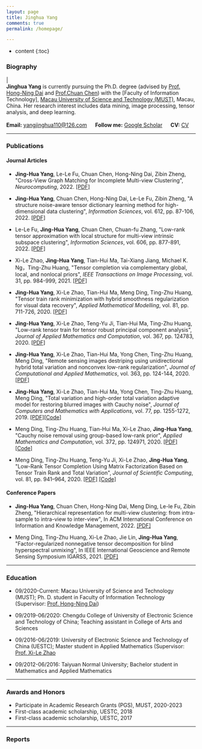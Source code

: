 ```yaml
---
layout: page
title: Jinghua Yang
comments: true
permalink: /homepage/

---
```


* content
{:toc}


 
### Biography
 
| <br>**Jinghua Yang** is currently pursuing the Ph.D. degree (advised by [Prof. Hong-Ning Dai](https://www.henrylab.net/pubtype/journal/) and [Prof.Chuan Chen](https://www.researchgate.net/profile/Chuan_Chen5)) with the [Faculty of Information Technology], [Macau University of Science and Technology (MUST)](https://www.must.edu.mo/), Macau, China. Her research interest includes data mining, image processing, tensor analysis, and deep learning. <br> <br> **Email:** <yangjinghua110@126.com>  &emsp; **Follow me:** [Google Scholar](https://scholar.google.com.tw/citations?hl=zh-CN&user=LarvIwUAAAAJ)  &emsp;
 **CV:** [CV](https://Jinghua-Yang.github.io/papers/CV.pdf)  &emsp;







---

### Publications




#### Journal Articles
*  **Jing-Hua Yang**, Le-Le Fu, Chuan Chen, Hong-Ning Dai, Zibin Zheng, "Cross-View Graph Matching for Incomplete Multi-view Clustering", _Neurocomputing_, 2022. [[PDF]]()

*  **Jing-Hua Yang**, Chuan Chen, Hong-Ning Dai, Le-Le Fu, Zibin Zheng, "A structure noise-aware tensor dictionary learning method for high-dimensional data clustering", _Information Sciences_, vol. 612, pp. 87-106, 2022. [[PDF]](https://Jinghua-Yang.github.io/papers/22IS_JHYang_clustering.pdf)

*  Le-Le Fu, **Jing-Hua Yang**, Chuan Chen, Chuan-fu Zhang, "Low-rank tensor approximation with local structure for multi-view intrinsic subspace clustering", _Information Sciences_, vol. 606, pp. 877-891, 2022. [[PDF]](https://Jinghua-Yang.github.io/papers/22IS_lele_SC.pdf)

* Xi-Le Zhao, **Jing-Hua Yang**, Tian-Hui Ma, Tai-Xiang Jiang, Michael K. Ng，Ting-Zhu Huang, "Tensor completion via complementary global, local, and nonlocal priors", _IEEE Transactions on Image Processing_, vol. 31, pp. 984-999, 2021. [[PDF]](https://Jinghua-Yang.github.io/papers/21TIP_JHYang_TC.pdf)

* **Jing-Hua Yang**, Xi-Le Zhao, Tian-Hui Ma, Meng Ding, Ting-Zhu Huang, "Tensor train rank minimization with hybrid smoothness regularization for visual data recovery", _Applied Mathematical Modelling_, vol. 81, pp. 711-726, 2020. [[PDF]](https://Jinghua-Yang.github.io/papers/20AMM_JHYang_TT.pdf)

* **Jing-Hua Yang**, Xi-Le Zhao, Teng-Yu Ji, Tian-Hui Ma, Ting-Zhu Huang, "Low-rank tensor train for tensor robust principal component
analysis", _Journal of Applied Mathematics and Computation_, vol. 367, pp. 124783, 2020. [[PDF]](https://Jinghua-Yang.github.io/papers/20AMC_JHYang_PCA.pdf)

* **Jing-Hua Yang**, Xi-Le Zhao, Tian-Hui Ma, Yong Chen, Ting-Zhu Huang, Meng Ding, "Remote sensing images destriping using unidirectional hybrid total variation and nonconvex low-rank regularization", _Journal of Computational and Applied Mathematics_, vol. 363, pp. 124-144, 2020. [[PDF]](https://Jinghua-Yang.github.io/papers/20JCAM_JHYang_RS.pdf)

* **Jing-Hua Yang**, Xi-Le Zhao, Tian-Hui Ma, Yong Chen, Ting-Zhu Huang, Meng Ding, "Total variation and high-order total variation adaptive model for restoring blurred images with Cauchy noise", _Journal of Computers and Mathematics with Applications_, vol. 77, pp. 1255-1272, 2019. [[PDF]](https://Jinghua-Yang.github.io/papers/19CMA_JHYang_Cauchy.pdf)[[Code]](https://github.com/uestctensorgroup/Cauchy_HTVAM)

* Meng Ding, Ting-Zhu Huang, Tian-Hui Ma, Xi-Le Zhao, **Jing-Hua Yang**, "Cauchy noise removal using group-based low-rank prior", _Applied Mathematics and Computation_, vol. 372, pp. 124971, 2020. [[PDF]](https://MengDing56.gitHub.io/papers/20AMC_Nonlocal_Cauchy.pdf) [[Code]](https://MengDing56.gitHub.io/codes/GBLR.rar)

* Meng Ding, Ting-Zhu Huang, Teng-Yu Ji, Xi-Le Zhao, **Jing-Hua Yang**, "Low-Rank Tensor Completion Using Matrix Factorization Based on Tensor Train Rank and Total Variation", _Journal of Scientific Computing_, vol. 81, pp. 941–964, 2020. [[PDF]](https://MengDing56.gitHub.io/papers/20JSC_MFTTTV_TC.pdf) [[Code]](https://MengDing56.gitHub.io/codes/MF-TTTV.rar)






#### Conference Papers
* **Jing-Hua Yang**, Chuan Chen, Hong-Ning Dai, Meng Ding, Le-le Fu, Zibin Zheng,  "Hierarchical representation for multi-view clustering: from intra-sample to intra-view to inter-view", In ACM International Conference on Information and Knowledge Management, 2022. [[PDF]]()

* Meng Ding, Ting-Zhu Huang, Xi-Le Zhao, Jie Lin, **Jing-Hua Yang**, "Factor-regularized nonnegative tensor decomposition for blind hyperspectral unmixing", In IEEE International Geoscience and Remote Sensing Symposium IGARSS, 2021. [[PDF]]()
 
---

### Education 
* 09/2020-Current: Macau University of Science and Technology (MUST); Ph. D. student in Faculty of Information Technology (Supervisor: [Prof. Hong-Ning Dai](https://www.henrylab.net/pubtype/journal/))

* 09/2019-06/2020: Chengdu College of University of Electronic Science and Technology of China; Teaching assistant in College of Arts and Sciences

* 09/2016-06/2019: University of Electronic Science and Technology of China (UESTC); Master student in Applied Mathematics (Supervisor: [Prof. Xi-Le Zhao](https://zhaoxile.github.io/) 

* 09/2012-06/2016: Taiyuan Normal University; Bachelor student in Mathematics and Applied Mathematics

---

### Awards and Honors
*  Participate in Academic Research Grants (PGS), MUST, 2020-2023
*  First-class academic scholarship, UESTC, 2018
*  First-class academic scholarship, UESTC, 2017

---

### Reports
